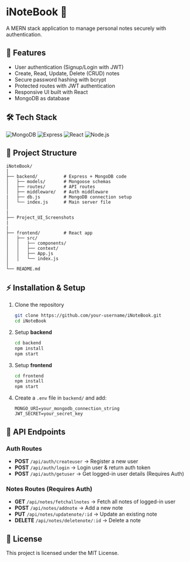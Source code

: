 # iNoteBook 📝
A MERN stack application to manage personal notes securely with authentication.  

## 🚀 Features
- User authentication (Signup/Login with JWT)  
- Create, Read, Update, Delete (CRUD) notes  
- Secure password hashing with bcrypt  
- Protected routes with JWT authentication  
- Responsive UI built with React  
- MongoDB as database  

## 🛠️ Tech Stack
![MongoDB](https://img.shields.io/badge/MongoDB-4EA94B?style=for-the-badge&logo=mongodb&logoColor=white)
![Express](https://img.shields.io/badge/Express.js-000000?style=for-the-badge&logo=express&logoColor=white)
![React](https://img.shields.io/badge/React-20232A?style=for-the-badge&logo=react&logoColor=61DAFB)
![Node.js](https://img.shields.io/badge/Node.js-339933?style=for-the-badge&logo=nodedotjs&logoColor=white)

## 📂 Project Structure
```
iNoteBook/
│
├── backend/          # Express + MongoDB code
│   ├── models/       # Mongoose schemas
│   ├── routes/       # API routes
│   ├── middleware/   # Auth middleware
|   ├── db.js         # MongoDB connection setup
│   └── index.js      # Main server file
│
|
├── Project_UI_Screenshots 
|
|
├── frontend/         # React app
│   ├── src/
│   │   ├── components/
│   │   ├── context/
│   │   ├── App.js
│   │   └── index.js
│
└── README.md
```

## ⚡ Installation & Setup

1. Clone the repository  
   ```bash
   git clone https://github.com/your-username/iNoteBook.git
   cd iNoteBook
   ```

2. Setup **backend**  
   ```bash
   cd backend
   npm install
   npm start
   ```

3. Setup **frontend**  
   ```bash
   cd frontend
   npm install
   npm start
   ```

4. Create a `.env` file in `backend/` and add:  
   ```
   MONGO_URI=your_mongodb_connection_string
   JWT_SECRET=your_secret_key
   ```

## 📡 API Endpoints

### Auth Routes
- **POST** `/api/auth/createuser` → Register a new user  
- **POST** `/api/auth/login` → Login user & return auth token  
- **POST** `/api/auth/getuser` → Get logged-in user details (Requires Auth)  

### Notes Routes (Requires Auth)
- **GET** `/api/notes/fetchallnotes` → Fetch all notes of logged-in user  
- **POST** `/api/notes/addnote` → Add a new note  
- **PUT** `/api/notes/updatenote/:id` → Update an existing note  
- **DELETE** `/api/notes/deletenote/:id` → Delete a note  

## 📜 License
This project is licensed under the MIT License.  
